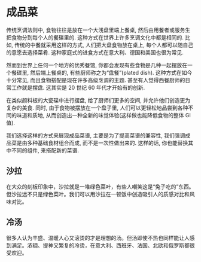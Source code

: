 # 成品菜

传统烹调法则中, 食物往往是放在一个大浅盘里端上餐桌, 然后由用餐者或服务生把食物分到每个人的餐碟里的. 这种方式在世界上许多烹调文化中都是相同的. 比如, 传统的中餐就采用这样的方式, 人们把大盘食物放在桌上, 每个人都可以随自己的意愿去选择菜肴. 这种家庭式的进食方式在意大利、德国和美国也很为常见.

然而到世界上任何一个地方的优秀餐馆, 你都会发现有些食物是几种一起摆放在一个餐碟里, 然后端上餐桌的, 有些厨师称之为“盘餐”(plated dish). 这种方式在如今十分常见, 而且食物搭配是现在许多高级烹调的主题. 甚至有人觉得西餐厨师的日常工作就是摆盘. 这其实是 20 世纪 60 年代才开始有的创新.

在类似颜料板的大瓷碟中进行摆盘, 给了厨师们更多的空间, 并允许他们创造更为复杂的美食. 同时, 由于食物被摆放在一个盘子里, 人们可以更轻松地品尝到各种不同的味道和质地, 从而创造出一种全新的味觉体验(这样做也能降低食物的整体 GI 值).

我们选择这样的方式来展现成品菜谱, 主要是为了提高菜谱的兼容性, 我们强调成品菜是由多种基础食材组合而成, 而不是一次性做出来的. 这样的话, 你也能替换其中不同的组件, 来搭配新的菜谱.

## 沙拉

在大众的刻板印象中，沙拉就是一堆绿色菜叶，有些人嘲笑这是“兔子吃的”东西。但沙拉远不只是绿色菜叶。我们可以用沙拉在一顿饭中创造吸引人的质感对比和风味对比。

## 冷汤

很多人认为丰盛、温暖人心又滚烫的才是理想的汤。但汤即使不热也同样能让人感到满足。浓稠、提神又繁复的冷烫，在意大利、西班牙、法国、北欧和俄罗斯都很受欢迎。
